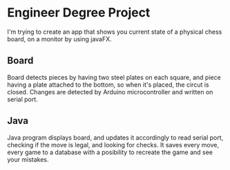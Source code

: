 # Engineer Degree Project
I'm trying to create an app that shows you current state of a physical chess board, on a monitor by using javaFX.
## Board
Board detects pieces by having two steel plates on each square, and piece having a plate attached to the bottom, so when it's placed, the circut is closed.
Changes are detected by Arduino microcontroller and written on serial port.
## Java
Java program displays board, and updates it accordingly to read serial port, checking if the move is legal, and looking for checks.
It saves every move, every game to a database with a posibility to recreate the game and see your mistakes.
